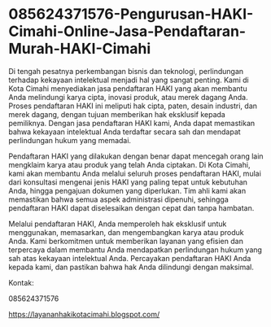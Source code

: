 # 085624371576-Pengurusan-HAKI-Cimahi-Online-Jasa-Pendaftaran-Murah-HAKI-Cimahi
Di tengah pesatnya perkembangan bisnis dan teknologi, perlindungan terhadap kekayaan intelektual menjadi hal yang sangat penting. Kami di Kota Cimahi menyediakan jasa pendaftaran HAKI yang akan membantu Anda melindungi karya cipta, inovasi produk, atau merek dagang Anda. Proses pendaftaran HAKI ini meliputi hak cipta, paten, desain industri, dan merek dagang, dengan tujuan memberikan hak eksklusif kepada pemiliknya. Dengan jasa pendaftaran HAKI kami, Anda dapat memastikan bahwa kekayaan intelektual Anda terdaftar secara sah dan mendapat perlindungan hukum yang memadai.

Pendaftaran HAKI yang dilakukan dengan benar dapat mencegah orang lain mengklaim karya atau produk yang telah Anda ciptakan. Di Kota Cimahi, kami akan membantu Anda melalui seluruh proses pendaftaran HAKI, mulai dari konsultasi mengenai jenis HAKI yang paling tepat untuk kebutuhan Anda, hingga pengajuan dokumen yang diperlukan. Tim ahli kami akan memastikan bahwa semua aspek administrasi dipenuhi, sehingga pendaftaran HAKI dapat diselesaikan dengan cepat dan tanpa hambatan.

Melalui pendaftaran HAKI, Anda memperoleh hak eksklusif untuk menggunakan, memasarkan, dan mengembangkan karya atau produk Anda. Kami berkomitmen untuk memberikan layanan yang efisien dan terpercaya dalam membantu Anda mendapatkan perlindungan hukum yang sah atas kekayaan intelektual Anda. Percayakan pendaftaran HAKI Anda kepada kami, dan pastikan bahwa hak Anda dilindungi dengan maksimal.

Kontak:

085624371576

https://layananhakikotacimahi.blogspot.com/
